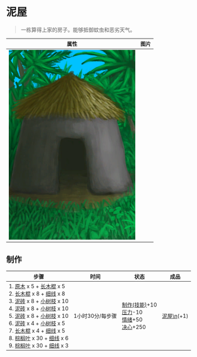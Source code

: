 # 泥屋  
> 一栋算得上家的房子。能够抵御蚊虫和恶劣天气。  
  
  属性  |   图片   
 ----  |  ----:   
   |  ![](Sprite/MudHut.png)   
  
## 制作  
步骤  |  时间  |  状态  |  成品  
----  |  ----  |  ----  |  ----  
1. [原木](Log.md) x 5 + [长木棍](StickLong.md) x 5<br>2. [长木棍](StickLong.md) x 8 + [细线](CordFiber.md) x 8<br>3. [泥砖](MudBrick.md) x 8 + [小树枝](Sticks.md) x 10<br>4. [泥砖](MudBrick.md) x 8 + [小树枝](Sticks.md) x 10<br>5. [泥砖](MudBrick.md) x 8 + [小树枝](Sticks.md) x 10<br>6. [泥砖](MudBrick.md) x 4 + [小树枝](Sticks.md) x 5<br>7. [长木棍](StickLong.md) x 4 + [细线](CordFiber.md) x 5<br>8. [棕榈叶](PalmFronds.md) x 30 + [细线](CordFiber.md) x 6<br>9. [棕榈叶](PalmFronds.md) x 30 + [细线](CordFiber.md) x 3  |  1小时30分/每步骤  |  [制作(技能)](Skill_Crafting.md)+10<br>[压力](Stress.md)-10<br>[情绪](Morale.md)+50<br>[决心](Determination.md)+250  |  [泥屋\n](MudHutEntrance.md)(+1)  
